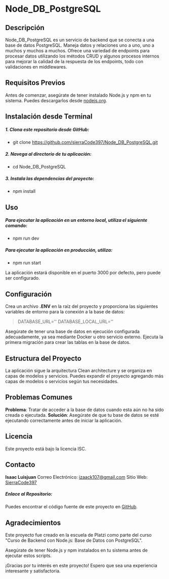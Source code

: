 # Node_DB_PostgreSQL


## Descripción

Node_DB_PostgreSQL es un servicio de backend que se conecta a una base de datos PostgreSQL. Maneja datos y relaciones uno a uno, uno a muchos y muchos a muchos. Ofrece una variedad de endpoints para procesar datos utilizando los métodos CRUD y algunos procesos internos para mejorar la calidad de la respuesta de los endpoints, todo con validaciones en middlewares.

## Requisitos Previos

Antes de comenzar, asegúrate de tener instalado Node.js y npm en tu sistema. Puedes descargarlos desde [nodejs.org](https://nodejs.org/).

## Instalación desde Terminal

##### 1. Clona este repositorio desde GitHub:

  -  git clone https://github.com/sierraCode397/Node_DB_PostgreSQL.git

##### 2. Navega al directorio de tu aplicación:

-   cd Node_DB_PostgreSQL

##### 3. Instala las dependencias del proyecto:

-  npm install

## Uso

##### Para ejecutar la aplicación en un entorno local, utiliza el siguiente comando:

 - npm run dev

##### Para ejecutar la aplicación en producción, utiliza:

- npm run start

La aplicación estará disponible en el puerto 3000 por defecto, pero puede ser configurado.

## Configuración
Crea un archivo **.ENV** en la raíz del proyecto y proporciona las siguientes variables de entorno para la conexión a la base de datos:

> DATABASE_URL=''
> DATABASE_LOCAL_URL=''

Asegúrate de tener una base de datos en ejecución configurada adecuadamente, ya sea mediante Docker u otro servicio externo. Ejecuta la primera migración para crear las tablas en la base de datos.

## Estructura del Proyecto
La aplicación sigue la arquitectura Clean architecture y se organiza en capas de modelos y servicios. Puedes expandir el proyecto agregando más capas de modelos o servicios según tus necesidades.

## Problemas Comunes
**Problema**: Tratar de acceder a la base de datos cuando esta aún no ha sido creada o ejecutada.
**Solución**: Asegúrate de que tu base de datos se esté ejecutando correctamente antes de iniciar la aplicación.

## Licencia
Este proyecto está bajo la licencia ISC.

## Contacto
**Isaac Luisjuan**
Correo Electrónico: izaack107@gmail.com
Sitio Web: [SierraCode397](https://sierracode397.github.io/)
##### Enlace al Repositorio:
Puedes encontrar el código fuente de este proyecto en [GitHub](https://github.com/sierraCode397/Node_DB_PostgreSQL).

## Agradecimientos
Este proyecto fue creado en la escuela de Platzi como parte del curso "Curso de Backend con Node.js: Base de Datos con PostgreSQL".

Asegúrate de tener Node.js y npm instalados en tu sistema antes de ejecutar estos scripts.

¡Gracias por tu interés en este proyecto! Espero que sea una experiencia interesante y satisfactoria.
